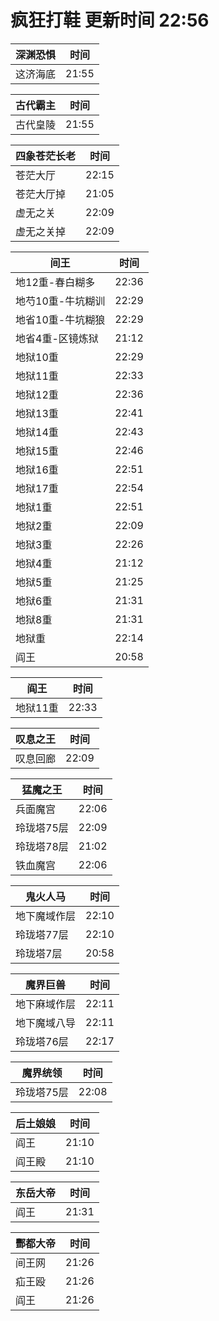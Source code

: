 # 疯狂打鞋 更新时间 22:56

| 深渊恐惧   | 时间    |
|--------|-------|
| 这济海底 | 21:55 |

| 古代霸主   | 时间    |
|--------|-------|
| 古代皇陵 | 21:55 |

| 四象苍茫长老   | 时间    |
|--------|-------|
| 苍茫大厅 | 22:15 |
| 苍茫大厅掉 | 21:05 |
| 虚无之关 | 22:09 |
| 虚无之关掉 | 22:09 |

| 间王   | 时间    |
|--------|-------|
| 地12重-春白糊多 | 22:36 |
| 地芍10重-牛坑糊训 | 22:29 |
| 地省10重-牛坑糊狼 | 22:29 |
| 地省4重-区镜炼狱 | 21:12 |
| 地狱10重 | 22:29 |
| 地狱11重 | 22:33 |
| 地狱12重 | 22:36 |
| 地狱13重 | 22:41 |
| 地狱14重 | 22:43 |
| 地狱15重 | 22:46 |
| 地狱16重 | 22:51 |
| 地狱17重 | 22:54 |
| 地狱1重 | 22:51 |
| 地狱2重 | 22:09 |
| 地狱3重 | 22:26 |
| 地狱4重 | 21:12 |
| 地狱5重 | 21:25 |
| 地狱6重 | 21:31 |
| 地狱8重 | 21:31 |
| 地狱重 | 22:14 |
| 阎王 | 20:58 |

| 阎王   | 时间    |
|--------|-------|
| 地狱11重 | 22:33 |

| 叹息之王   | 时间    |
|--------|-------|
| 叹息回廊 | 22:09 |

| 猛魔之王   | 时间    |
|--------|-------|
| 兵面魔宫 | 22:06 |
| 玲珑塔75层 | 22:09 |
| 玲珑塔78层 | 21:02 |
| 铁血魔宫 | 22:06 |

| 鬼火人马   | 时间    |
|--------|-------|
| 地下魔域作层 | 22:10 |
| 玲珑塔77层 | 22:10 |
| 玲珑塔7层 | 20:58 |

| 魔界巨兽   | 时间    |
|--------|-------|
| 地下麻域作层 | 22:11 |
| 地下魔域八导 | 22:11 |
| 玲珑塔76层 | 22:17 |

| 魔界统领   | 时间    |
|--------|-------|
| 玲珑塔75层 | 22:08 |

| 后土娘娘   | 时间    |
|--------|-------|
| 阎王 | 21:10 |
| 阎王殿 | 21:10 |

| 东岳大帝   | 时间    |
|--------|-------|
| 阎王 | 21:31 |

| 酆都大帝   | 时间    |
|--------|-------|
| 间王网 | 21:26 |
| 疝王殴 | 21:26 |
| 阎王 | 21:26 |